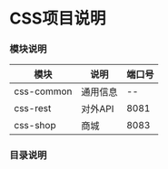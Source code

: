 # CSS项目说明

### 模块说明   

| 模块 | 说明 | 端口号 |
| ---- | ---- | ---- |
| css-common | 通用信息 | -- |
| css-rest | 对外API | 8081 |
| css-shop | 商城 | 8083 |

### 目录说明

